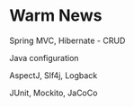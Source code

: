 # Warm News

Spring MVC, Hibernate - CRUD

Java configuration

AspectJ, Slf4j, Logback

JUnit, Mockito, JaCoCo

